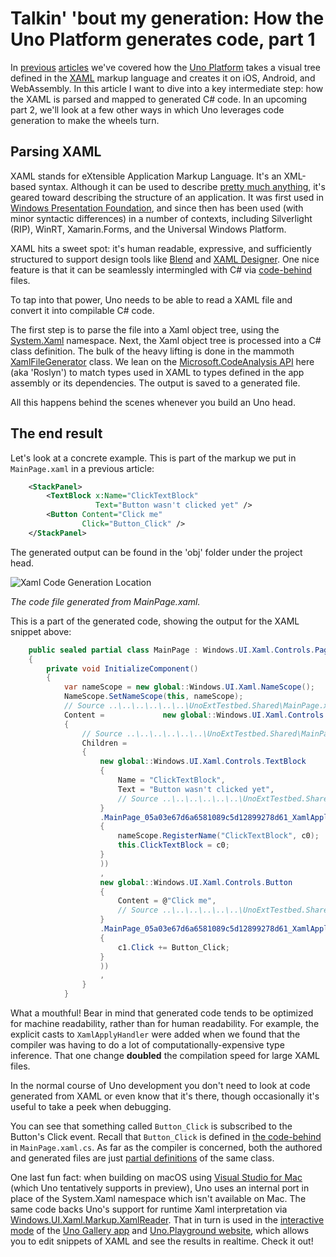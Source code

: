 # Talkin' 'bout my generation: How the Uno Platform generates code, part 1

In [previous](https://medium.com/@unoplatform/under-the-hood-an-introduction-to-uno-platform-6064a765d6a) [articles](https://hackernoon.com/pushing-the-right-buttons-how-uno-implements-views-under-the-hood-a5e93ea86688) we've covered how the [Uno Platform](https://platform.uno/) takes a visual tree defined in the [XAML](https://docs.microsoft.com/en-us/windows/uwp/xaml-platform/xaml-overview) markup language and creates it on iOS, Android, and WebAssembly. In this article I want to dive into a key intermediate step: how the XAML is parsed and mapped to generated C# code. In an upcoming part 2, we'll look at a few other ways in which Uno leverages code generation to make the wheels turn. 

## Parsing XAML

XAML stands for eXtensible Application Markup Language. It's an XML-based syntax. Although it can be used to describe [pretty much anything](https://docs.microsoft.com/en-us/dotnet/framework/windows-workflow-foundation/serializing-workflows-and-activities-to-and-from-xaml), it's geared toward describing the structure of an application. It was first used in [Windows Presentation Foundation](https://en.wikipedia.org/wiki/Windows_Presentation_Foundation), and since then has been used (with minor syntactic differences) in a number of contexts, including Silverlight (RIP), WinRT, Xamarin.Forms, and the Universal Windows Platform. 

XAML hits a sweet spot: it's human readable, expressive, and sufficiently structured to support design tools like [Blend](https://docs.microsoft.com/en-us/visualstudio/designers/creating-a-ui-by-using-blend-for-visual-studio?view=vs-2017) and [XAML Designer](https://docs.microsoft.com/en-us/visualstudio/designers/creating-a-ui-by-using-xaml-designer-in-visual-studio?view=vs-2017). One nice feature is that it can be seamlessly intermingled with C# via [code-behind](https://docs.microsoft.com/en-us/dotnet/framework/wpf/advanced/code-behind-and-xaml-in-wpf) files. 

To tap into that power, Uno needs to be able to read a XAML file and convert it into compilable C# code.  

The first step is to parse the file into a Xaml object tree, using the [System.Xaml](https://docs.microsoft.com/en-us/dotnet/api/system.xaml?view=netframework-4.7.2) namespace. Next, the Xaml object tree is processed into a C# class definition. The bulk of the heavy lifting is done in the mammoth [XamlFileGenerator](https://github.com/unoplatform/uno/blob/master/src/SourceGenerators/Uno.UI.SourceGenerators/XamlGenerator/XamlFileGenerator.cs) class. We lean on the [Microsoft.CodeAnalysis API](https://github.com/dotnet/roslyn) here (aka 'Roslyn') to match types used in XAML to types defined in the app assembly or its dependencies. The output is saved to a generated file.  

All this happens behind the scenes whenever you build an Uno head. 

## The end result

Let's look at a concrete example. This is part of the markup we put in `MainPage.xaml` in a previous article: 

```` xml
    <StackPanel> 
        <TextBlock x:Name="ClickTextBlock" 
                   Text="Button wasn't clicked yet" /> 
        <Button Content="Click me" 
                Click="Button_Click" /> 
    </StackPanel> 
````

The generated output can be found in the 'obj' folder under the project head. 

![Xaml Code Generation Location](Assets/xaml-code-generation-location.png)

*The code file generated from MainPage.xaml.*

This is a part of the generated code, showing the output for the XAML snippet above: 

```` csharp
    public sealed partial class MainPage : Windows.UI.Xaml.Controls.Page 
    { 
        private void InitializeComponent() 
        { 
            var nameScope = new global::Windows.UI.Xaml.NameScope(); 
            NameScope.SetNameScope(this, nameScope); 
            // Source ..\..\..\..\..\..\UnoExtTestbed.Shared\MainPage.xaml (Line 1:2) 
            Content =             new global::Windows.UI.Xaml.Controls.StackPanel 
            { 
                // Source ..\..\..\..\..\..\UnoExtTestbed.Shared\MainPage.xaml (Line 8:3) 
                Children =  
                { 
                    new global::Windows.UI.Xaml.Controls.TextBlock 
                    { 
                        Name = "ClickTextBlock", 
                        Text = "Button wasn't clicked yet", 
                        // Source ..\..\..\..\..\..\UnoExtTestbed.Shared\MainPage.xaml (Line 9:4) 
                    } 
                    .MainPage_05a03e67d6a6581089c5d12899278d61_XamlApply((MainPage_05a03e67d6a6581089c5d12899278d61XamlApplyExtensions.XamlApplyHandler0)(c0 =>  
                    { 
                        nameScope.RegisterName("ClickTextBlock", c0); 
                        this.ClickTextBlock = c0; 
                    } 
                    )) 
                    , 
                    new global::Windows.UI.Xaml.Controls.Button 
                    { 
                        Content = @"Click me", 
                        // Source ..\..\..\..\..\..\UnoExtTestbed.Shared\MainPage.xaml (Line 11:4) 
                    } 
                    .MainPage_05a03e67d6a6581089c5d12899278d61_XamlApply((MainPage_05a03e67d6a6581089c5d12899278d61XamlApplyExtensions.XamlApplyHandler1)(c1 =>  
                    { 
                        c1.Click += Button_Click; 
                    } 
                    )) 
                    , 
                } 
            }
````

What a mouthful! Bear in mind that generated code tends to be optimized for machine readability, rather than for human readability. For example, the explicit casts to `XamlApplyHandler` were added when we found that the compiler was having to do a lot of computationally-expensive type inference. That one change **doubled** the compilation speed for large XAML files. 

In the normal course of Uno development you don't need to look at code generated from XAML or even know that it's there, though occasionally it's useful to take a peek when debugging.

You can see that something called `Button_Click` is subscribed to the Button's Click event. Recall that `Button_Click` is defined in [the code-behind](https://medium.com/@unoplatform/pushing-the-right-buttons-how-uno-implements-views-under-the-hood-a5e93ea86688#the-number-goes-up) in `MainPage.xaml.cs`. As far as the compiler is concerned, both the authored and generated files are just [partial definitions](https://docs.microsoft.com/en-us/dotnet/csharp/programming-guide/classes-and-structs/partial-classes-and-methods) of the same class. 

One last fun fact: when building on macOS using [Visual Studio for Mac](https://visualstudio.microsoft.com/vs/mac/) (which Uno tentatively supports in preview), Uno uses an internal port in place of the System.Xaml namespace which isn't available on Mac. The same code backs Uno's support for runtime Xaml interpretation via [Windows.UI.Xaml.Markup.XamlReader](https://docs.microsoft.com/en-us/uwp/api/windows.ui.xaml.markup.xamlreader). That in turn is used in the [interactive mode](https://github.com/unoplatform/uno.Playground/blob/master/src/Uno.Playground.Shared/Samples/Playground.xaml) of the [Uno Gallery app](https://github.com/unoplatform/uno.Playground) and [Uno.Playground website](https://playground.platform.uno/), which allows you to edit snippets of XAML and see the results in realtime. Check it out!

